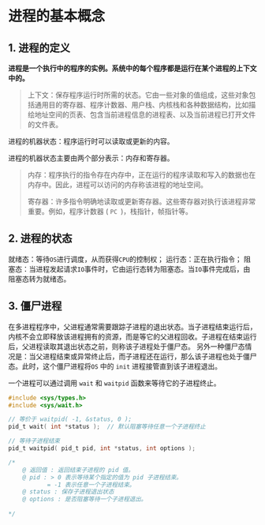 

# 进程的基本概念

## 1. 进程的定义

**进程是一个执行中的程序的实例。系统中的每个程序都是运行在某个进程的上下文中的。**

>   上下文：保存程序运行时所需的状态。它由一些对象的值组成，这些对象包括通用目的寄存器、程序计数器、用户栈、内核栈和各种数据结构，比如描绘地址空间的页表、包含当前进程信息的进程表、以及当前进程已打开文件的文件表。

进程的机器状态：程序运行时可以读取或更新的内容。

进程的机器状态主要由两个部分表示：内存和寄存器。

>   内存：程序执行的指令存在内存中，正在运行的程序读取和写入的数据也在内存中。因此，进程可以访问的内存称该进程的地址空间。
>
>   寄存器：许多指令明确地读取或更新寄存器。这些寄存器对执行该进程非常重要。例如，程序计数器 ( `PC `)，栈指针，帧指针等。

## 2. 进程的状态

就绪态：等待`OS`进行调度，从而获得`CPU`的控制权；
运行态：正在执行指令；
阻塞态：当进程发起请求`IO`事件时，它由运行态转为阻塞态。当`IO`事件完成后，由阻塞态转为就绪态。

## 3. 僵尸进程

在多进程程序中，父进程通常需要跟踪子进程的退出状态。当子进程结束运行后，内核不会立即释放该进程拥有的资源，而是等它的父进程回收。子进程在结束运行后，父进程读取其退出状态之前，则称该子进程处于僵尸态。
另外一种僵尸态情况是：当父进程结束或异常终止后，而子进程还在运行，那么该子进程也处于僵尸态。此时，这个僵尸进程将`OS` 中的 `init` 进程接管直到该子进程退出。

一个进程可以通过调用 `wait` 和 `waitpid` 函数来等待它的子进程终止。

```c
#include <sys/types.h>
#include <sys/wait.h>

// 等价于 waitpid( -1, &status, 0 );
pid_t wait( int *status );	// 默认阻塞等待任意一个子进程终止

// 等待子进程结束
pid_t waitpid( pid_t pid, int *status, int options );

/*
	@ 返回值 : 返回结束子进程的 pid 值。
	@ pid : > 0 表示等待某个指定的值为 pid 子进程结束。
    	   = -1 表示任意一个子进程结束。
   	@ status : 保存子进程退出状态
    @ options : 是否阻塞等待一个子进程退出。
    
*/
```


